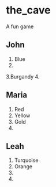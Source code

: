 # the_cave
A fun game

## John

1. Blue
2.
3.Burgandy
4.

## Maria

1. Red
2. Yellow
3. Gold
4.

## Leah

1. Turquoise
2. Orange
3.
4.
